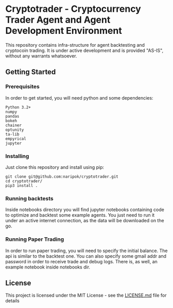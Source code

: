 # Cryptotrader - Cryptocurrency Trader Agent and Agent Development Environment

This repository contains infra-structure for agent backtesting and cryptocoin trading. 
It is under active development and is provided "AS-IS", without any warrants whatsoever.
## Getting Started
### Prerequisites

In order to get started, you will need python and some dependencies:

```
Python 3.2+
numpy
pandas
bokeh
chainer
optunity
ta-lib
empyrical
jupyter
```

### Installing

Just clone this repository and install using pip:
```
git clone git@github.com:naripok/cryptotrader.git
cd cryptotrader/
pip3 install .
```

### Running backtests
Inside notebooks directory you will find jupyter notebooks containing code to optimize and backtest some example agents. 
You just need to run it under an active internet connection, as the data will be downloaded on the go.

### Running Paper Trading
In order to run paper trading, you will need to specify the initial balance.
The api is similar to the backtest one. You can also specify some gmail addr and password in order to receive trade and debug logs.
There is, as well, an example notebook inside notebooks dir.

## License

This project is licensed under the MIT License - see the [LICENSE.md](LICENSE.md) file for details
